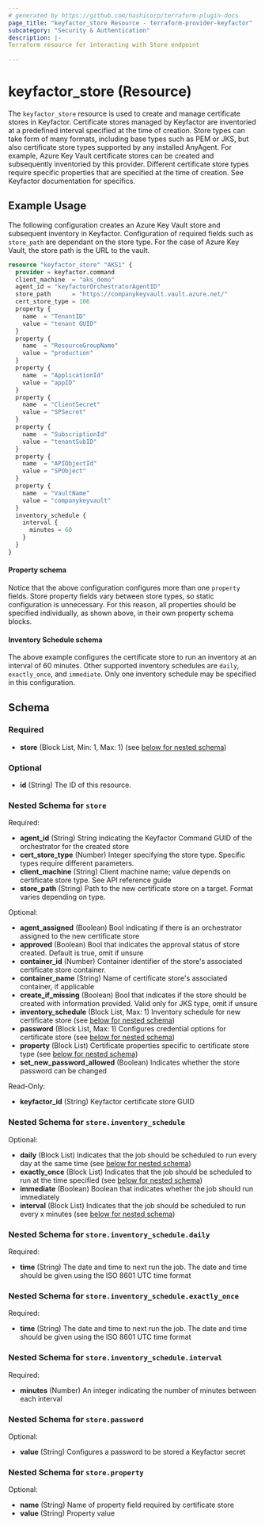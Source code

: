 ```yaml
---
# generated by https://github.com/hashicorp/terraform-plugin-docs
page_title: "keyfactor_store Resource - terraform-provider-keyfactor"
subcategory: "Security & Authentication"
description: |-
Terraform resource for interacting with Store endpoint
  
---
```


# keyfactor_store (Resource)
The ```keyfactor_store``` resource is used to create and manage certificate stores
in Keyfactor. Certificate stores managed by Keyfactor are inventoried at a
predefined interval specified at the time of creation. Store types can take
form of many formats, including base types such as PEM or JKS, but also
certificate store types supported by any installed AnyAgent. For example,
Azure Key Vault certificate stores can be created and subsequently inventoried
by this provider. Different certificate store types require specific properties
that are specified at the time of creation. See Keyfactor documentation for specifics.

## Example Usage
The following configuration creates an Azure Key Vault store and subsequent
inventory in Keyfactor. Configuration of required fields such as
```store_path``` are dependant on the store type. For the case of Azure Key Vault,
the store path is the URL to the vault.
```terraform
resource "keyfactor_store" "AKS1" {
  provider = keyfactor.command
  client_machine  = "aks_demo"
  agent_id = "keyfactorOrchestratorAgentID"
  store_path      = "https://companykeyvault.vault.azure.net/"
  cert_store_type = 106
  property {
    name  = "TenantID"
    value = "tenant GUID"
  }
  property {
    name  = "ResourceGroupName"
    value = "production"
  }
  property {
    name  = "ApplicationId"
    value = "appID"
  }
  property {
    name  = "ClientSecret"
    value = "SPSecret"
  }
  property {
    name  = "SubscriptionId"
    value = "tenantSubID"
  }
  property {
    name  = "APIObjectId"
    value = "SPObject"
  }
  property {
    name  = "VaultName"
    value = "companykeyvault"
  }
  inventory_schedule {
    interval {
      minutes = 60
    }
  }
}
```

#### Property schema
Notice that the above configuration configures more than one ```property``` fields.
Store property fields vary between store types, so static configuration is
unnecessary. For this reason, all properties should be specified individually, as
shown above, in their own property schema blocks.

#### Inventory Schedule schema
The above example configures the certificate store to run an inventory at an interval
of 60 minutes. Other supported inventory schedules are ```daily```, ```exactly_once```,
and ```immediate```. Only one inventory schedule may be specified in this configuration.

<!-- schema generated by tfplugindocs -->
## Schema

### Required

- **store** (Block List, Min: 1, Max: 1) (see [below for nested schema](#nestedblock--store))

### Optional

- **id** (String) The ID of this resource.

<a id="nestedblock--store"></a>
### Nested Schema for `store`

Required:

- **agent_id** (String) String indicating the Keyfactor Command GUID of the orchestrator for the created store
- **cert_store_type** (Number) Integer specifying the store type. Specific types require different parameters.
- **client_machine** (String) Client machine name; value depends on certificate store type. See API reference guide
- **store_path** (String) Path to the new certificate store on a target. Format varies depending on type.

Optional:

- **agent_assigned** (Boolean) Bool indicating if there is an orchestrator assigned to the new certificate store
- **approved** (Boolean) Bool that indicates the approval status of store created. Default is true, omit if unsure
- **container_id** (Number) Container identifier of the store's associated certificate store container.
- **container_name** (String) Name of certificate store's associated container, if applicable
- **create_if_missing** (Boolean) Bool that indicates if the store should be created with information provided. Valid only for JKS type, omit if unsure
- **inventory_schedule** (Block List, Max: 1) Inventory schedule for new certificate store (see [below for nested schema](#nestedblock--store--inventory_schedule))
- **password** (Block List, Max: 1) Configures credential options for certificate store (see [below for nested schema](#nestedblock--store--password))
- **property** (Block List) Certificate properties specific to certificate store type (see [below for nested schema](#nestedblock--store--property))
- **set_new_password_allowed** (Boolean) Indicates whether the store password can be changed

Read-Only:

- **keyfactor_id** (String) Keyfactor certificate store GUID

<a id="nestedblock--store--inventory_schedule"></a>
### Nested Schema for `store.inventory_schedule`

Optional:

- **daily** (Block List) Indicates that the job should be scheduled to run every day at the same time (see [below for nested schema](#nestedblock--store--inventory_schedule--daily))
- **exactly_once** (Block List) Indicates that the job should be scheduled to run at the time specified (see [below for nested schema](#nestedblock--store--inventory_schedule--exactly_once))
- **immediate** (Boolean) Boolean that indicates whether the job should run immediately
- **interval** (Block List) Indicates that the job should be scheduled to run every x minutes (see [below for nested schema](#nestedblock--store--inventory_schedule--interval))

<a id="nestedblock--store--inventory_schedule--daily"></a>
### Nested Schema for `store.inventory_schedule.daily`

Required:

- **time** (String) The date and time to next run the job. The date and time should be given using the ISO 8601 UTC time format


<a id="nestedblock--store--inventory_schedule--exactly_once"></a>
### Nested Schema for `store.inventory_schedule.exactly_once`

Required:

- **time** (String) The date and time to next run the job. The date and time should be given using the ISO 8601 UTC time format


<a id="nestedblock--store--inventory_schedule--interval"></a>
### Nested Schema for `store.inventory_schedule.interval`

Required:

- **minutes** (Number) An integer indicating the number of minutes between each interval



<a id="nestedblock--store--password"></a>
### Nested Schema for `store.password`

Optional:

- **value** (String) Configures a password to be stored a Keyfactor secret


<a id="nestedblock--store--property"></a>
### Nested Schema for `store.property`

Optional:

- **name** (String) Name of property field required by certificate store
- **value** (String) Property value


